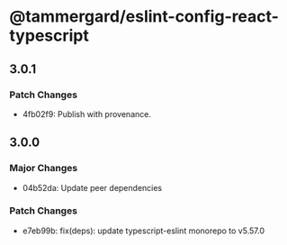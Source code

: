 # @tammergard/eslint-config-react-typescript

## 3.0.1

### Patch Changes

- 4fb02f9: Publish with provenance.

## 3.0.0

### Major Changes

- 04b52da: Update peer dependencies

### Patch Changes

- e7eb99b: fix(deps): update typescript-eslint monorepo to v5.57.0
